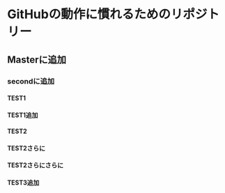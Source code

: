# GitHubの動作に慣れるためのリポジトリー
## Masterに追加
### secondに追加
#### TEST1
#### TEST1追加
#### TEST2
#### TEST2さらに
#### TEST2さらにさらに
#### TEST3追加
